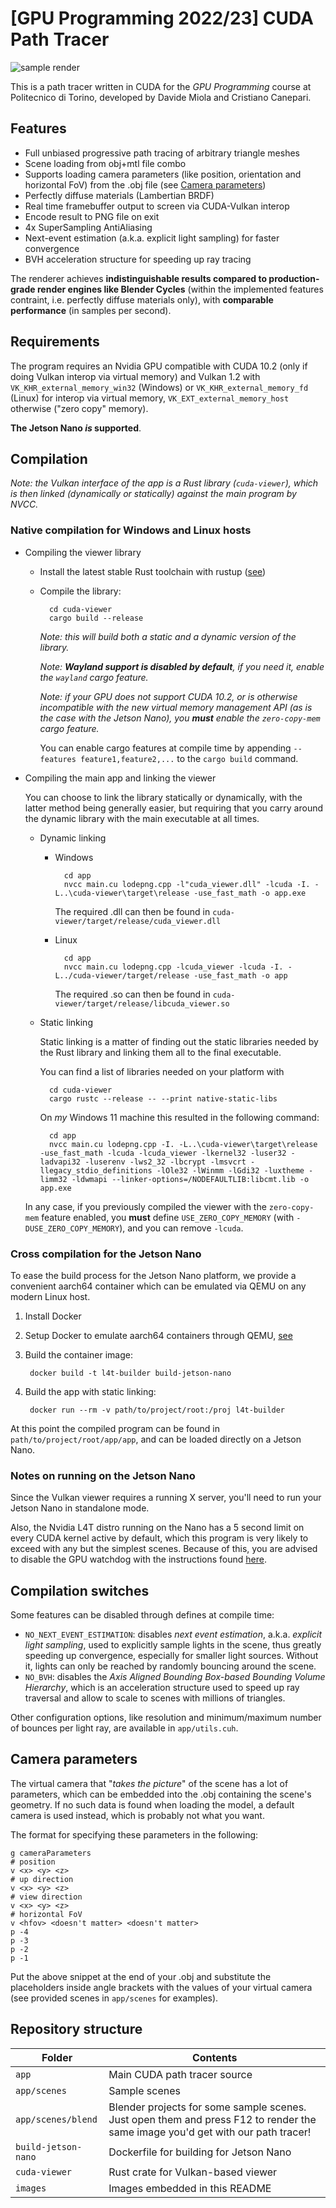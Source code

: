 # [GPU Programming 2022/23] CUDA Path Tracer

![sample render](images/cornell_box_dragon.png "Cornell box with Stanford dragon (~100k triangles) rendered on our path tracer")

This is a path tracer written in CUDA for the _GPU Programming_ course at Politecnico di Torino, developed by Davide Miola and Cristiano Canepari.

## Features

- Full unbiased progressive path tracing of arbitrary triangle meshes
- Scene loading from obj+mtl file combo
- Supports loading camera parameters (like position, orientation and horizontal FoV) from the .obj file (see [Camera parameters](#camera-parameters))
- Perfectly diffuse materials (Lambertian BRDF)
- Real time framebuffer output to screen via CUDA-Vulkan interop
- Encode result to PNG file on exit
- 4x SuperSampling AntiAliasing
- Next-event estimation (a.k.a. explicit light sampling) for faster convergence
- BVH acceleration structure for speeding up ray tracing

The renderer achieves **indistinguishable results compared to production-grade render engines like Blender Cycles** (within the implemented features contraint, i.e. perfectly diffuse materials only), with **comparable performance** (in samples per second).

## Requirements

The program requires an Nvidia GPU compatible with CUDA 10.2 (only if doing Vulkan interop via virtual memory) and Vulkan 1.2 with `VK_KHR_external_memory_win32` (Windows) or `VK_KHR_external_memory_fd` (Linux) for interop via virtual memory, `VK_EXT_external_memory_host` otherwise ("zero copy" memory).

**The Jetson Nano _is_ supported**.

## Compilation

_Note: the Vulkan interface of the app is a Rust library (`cuda-viewer`), which is then linked (dynamically or statically) against the main program by NVCC._

### Native compilation for Windows and Linux hosts

- Compiling the viewer library
    - Install the latest stable Rust toolchain with rustup ([see](https://www.rust-lang.org/learn/get-started))
    - Compile the library:

            cd cuda-viewer
            cargo build --release

        _Note: this will build both a static and a dynamic version of the library._
        
        _Note: **Wayland support is disabled by default**, if you need it, enable the `wayland` cargo feature._

        _Note: if your GPU does not support CUDA 10.2, or is otherwise incompatible with the new virtual memory management API (as is the case with the Jetson Nano), you **must** enable the `zero-copy-mem` cargo feature._

        You can enable cargo features at compile time by appending `--features feature1,feature2,...` to the `cargo build` command.
- Compiling the main app and linking the viewer

    You can choose to link the library statically or dynamically, with the latter method being generally easier, but requiring that you carry around the dynamic library with the main executable at all times.

    - Dynamic linking

        - Windows

                cd app
                nvcc main.cu lodepng.cpp -l"cuda_viewer.dll" -lcuda -I. -L..\cuda-viewer\target\release -use_fast_math -o app.exe

            The required .dll can then be found in `cuda-viewer/target/release/cuda_viewer.dll`
        - Linux
        
                cd app
                nvcc main.cu lodepng.cpp -lcuda_viewer -lcuda -I. -L../cuda-viewer/target/release -use_fast_math -o app

            The required .so can then be found in `cuda-viewer/target/release/libcuda_viewer.so`

    - Static linking

        Static linking is a matter of finding out the static libraries needed by the Rust library and linking them all to the final executable.

        You can find a list of libraries needed on your platform with

            cd cuda-viewer
            cargo rustc --release -- --print native-static-libs

        On _my_ Windows 11 machine this resulted in the following command:
        
            cd app
            nvcc main.cu lodepng.cpp -I. -L..\cuda-viewer\target\release -use_fast_math -lcuda -lcuda_viewer -lkernel32 -luser32 -ladvapi32 -luserenv -lws2_32 -lbcrypt -lmsvcrt -llegacy_stdio_definitions -lOle32 -lWinmm -lGdi32 -luxtheme -limm32 -ldwmapi --linker-options=/NODEFAULTLIB:libcmt.lib -o app.exe

    In any case, if you previously compiled the viewer with the `zero-copy-mem` feature enabled, you **must** define `USE_ZERO_COPY_MEMORY` (with `-DUSE_ZERO_COPY_MEMORY`), and you can remove `-lcuda`.

### Cross compilation for the Jetson Nano

To ease the build process for the Jetson Nano platform, we provide a convenient aarch64 container which can be emulated via QEMU on any modern Linux host.

1. Install Docker
2. Setup Docker to emulate aarch64 containers through QEMU, [see](https://github.com/NVIDIA/nvidia-docker/wiki/NVIDIA-Container-Runtime-on-Jetson#enabling-jetson-containers-on-an-x86-workstation-using-qemu)
3. Build the container image:

        docker build -t l4t-builder build-jetson-nano
4. Build the app with static linking:

        docker run --rm -v path/to/project/root:/proj l4t-builder

At this point the compiled program can be found in `path/to/project/root/app/app`, and can be loaded directly on a Jetson Nano.

### Notes on running on the Jetson Nano

Since the Vulkan viewer requires a running X server, you'll need to run your Jetson Nano in standalone mode.

Also, the Nvidia L4T distro running on the Nano has a 5 second limit on every CUDA kernel active by default, which this program is very likely to exceed with any but the simplest scenes. Because of this, you are advised to disable the GPU watchdog with the instructions found [here](https://forums.developer.nvidia.com/t/kernel-launch-timeout/192904/12).

## Compilation switches

Some features can be disabled through defines at compile time:

- `NO_NEXT_EVENT_ESTIMATION`: disables _next event estimation_, a.k.a. _explicit light sampling_, used to explicitly sample lights in the scene, thus greatly speeding up convergence, especially for smaller light sources. Without it, lights can only be reached by randomly bouncing around the scene.
- `NO_BVH`: disables the _Axis Aligned Bounding Box-based Bounding Volume Hierarchy_, which is an acceleration structure used to speed up ray traversal and allow to scale to scenes with millions of triangles.

Other configuration options, like resolution and minimum/maximum number of bounces per light ray, are available in `app/utils.cuh`.

## Camera parameters

The virtual camera that "_takes the picture_" of the scene has a lot of parameters, which can be embedded into the .obj containing the scene's geometry. If no such data is found when loading the model, a default camera is used instead, which is probably not what you want.

The format for specifying these parameters in the following:

```
g cameraParameters
# position
v <x> <y> <z>
# up direction
v <x> <y> <z>
# view direction
v <x> <y> <z>
# horizontal FoV
v <hfov> <doesn't matter> <doesn't matter>
p -4
p -3
p -2
p -1
```

Put the above snippet at the end of your .obj and substitute the placeholders inside angle brackets with the values of your virtual camera (see provided scenes in `app/scenes` for examples).

## Repository structure

| Folder | Contents |
| - | - |
| `app` | Main CUDA path tracer source |
| `app/scenes` | Sample scenes |
| `app/scenes/blend` | Blender projects for some sample scenes. Just open them and press F12 to render the same image you'd get with our path tracer! |
| `build-jetson-nano` | Dockerfile for building for Jetson Nano |
| `cuda-viewer` | Rust crate for Vulkan-based viewer |
| `images` | Images embedded in this README |
